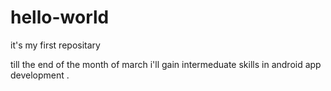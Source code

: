 # hello-world
it's my first repositary

till the end of the month of march i'll gain intermeduate skills in android app development .
